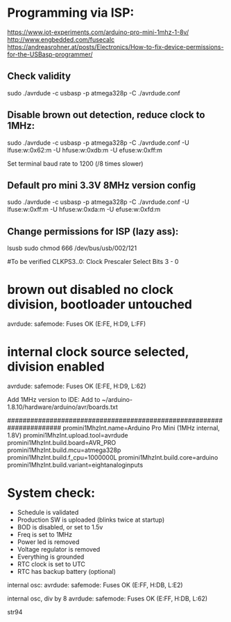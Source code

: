 # Programming via ISP:

https://www.iot-experiments.com/arduino-pro-mini-1mhz-1-8v/
http://www.engbedded.com/fusecalc
https://andreasrohner.at/posts/Electronics/How-to-fix-device-permissions-for-the-USBasp-programmer/

## Check validity
sudo ./avrdude -c usbasp -p atmega328p -C ./avrdude.conf

## Disable brown out detection, reduce clock to 1MHz:
sudo ./avrdude -c usbasp -p atmega328p -C ./avrdude.conf -U lfuse:w:0x62:m -U hfuse:w:0xdb:m -U efuse:w:0xff:m 

Set terminal baud rate to 1200 (/8 times slower)

## Default pro mini 3.3V 8MHz version config 
sudo ./avrdude -c usbasp -p atmega328p -C ./avrdude.conf -U lfuse:w:0xff:m -U hfuse:w:0xda:m -U efuse:w:0xfd:m 

## Change permissions for ISP (lazy ass):
lsusb
sudo chmod 666 /dev/bus/usb/002/121

#To be verified
 CLKPS3..0: Clock Prescaler Select Bits 3 - 0

# brown out disabled no clock division, bootloader untouched 
avrdude: safemode: Fuses OK (E:FE, H:D9, L:FF)

# internal clock source selected, division enabled
avrdude: safemode: Fuses OK (E:FE, H:D9, L:62)


Add 1MHz version to IDE:
Add  to 
~/arduino-1.8.10/hardware/arduino/avr/boards.txt

######################################################################
promini1MhzInt.name=Arduino Pro Mini (1MHz internal, 1.8V)
promini1MhzInt.upload.tool=avrdude
promini1MhzInt.build.board=AVR_PRO
promini1MhzInt.build.mcu=atmega328p
promini1MhzInt.build.f_cpu=1000000L
promini1MhzInt.build.core=arduino
promini1MhzInt.build.variant=eightanaloginputs


# System check:
- Schedule is validated
- Production SW is uploaded (blinks twice at startup)
- BOD is disabled, or set to 1.5v
- Freq is set to 1MHz
- Power led is removed
- Voltage regulator is removed
- Everything is grounded
- RTC clock is set to UTC
- RTC has backup battery (optional)


internal osc:
avrdude: safemode: Fuses OK (E:FF, H:DB, L:E2)

internal osc, div by 8
avrdude: safemode: Fuses OK (E:FF, H:DB, L:62)


str94
